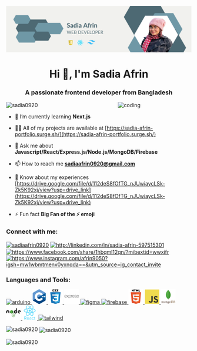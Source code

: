 ![logo](https://github.com/Sadia0920/Sadia0920/blob/main/Github%20Web%20Developer%20%20Banner.png)
<h1 align="center">Hi 👋, I'm Sadia Afrin</h1>
<h3 align="center">A passionate frontend developer from Bangladesh</h3>
<img align="right" alt="coding" width="200" src="https://media.tenor.com/IF2JdxzmyN4AAAAj/coding-girl.gif"/>

<p align="left"> <img src="https://komarev.com/ghpvc/?username=sadia0920&label=Profile%20views&color=0e75b6&style=flat" alt="sadia0920" /> </p>

- 🌱 I’m currently learning **Next.js**

- 👨‍💻 All of my projects are available at [https://sadia-afrin-portfolio.surge.sh/](https://sadia-afrin-portfolio.surge.sh/)

- 💬 Ask me about **Javascript/React/Express.js/Node.js/MongoDB/Firebase**

- 📫 How to reach me **sadiaafrin0920@gmail.com**

- 📄 Know about my experiences [https://drive.google.com/file/d/112deS8fOfTG_nJUwiaycLSk-Zk5K92xj/view?usp=drive_link](https://drive.google.com/file/d/112deS8fOfTG_nJUwiaycLSk-Zk5K92xj/view?usp=drive_link)

- ⚡ Fun fact **Big Fan of the ⚡ emoji**

<h3 align="left">Connect with me:</h3>
<p align="left">
<a href="https://twitter.com/sadiaafrin0920" target="blank"><img align="center" src="https://raw.githubusercontent.com/rahuldkjain/github-profile-readme-generator/master/src/images/icons/Social/twitter.svg" alt="sadiaafrin0920" height="30" width="40" /></a>
<a href="https://linkedin.com/in/http://linkedin.com/in/sadia-afrin-597515301" target="blank"><img align="center" src="https://raw.githubusercontent.com/rahuldkjain/github-profile-readme-generator/master/src/images/icons/Social/linked-in-alt.svg" alt="http://linkedin.com/in/sadia-afrin-597515301" height="30" width="40" /></a>
<a href="https://fb.com/https://www.facebook.com/share/1hbqml12qn/?mibextid=wwxifr" target="blank"><img align="center" src="https://raw.githubusercontent.com/rahuldkjain/github-profile-readme-generator/master/src/images/icons/Social/facebook.svg" alt="https://www.facebook.com/share/1hbqml12qn/?mibextid=wwxifr" height="30" width="40" /></a>
<a href="https://instagram.com/https://www.instagram.com/afrin9050?igsh=mw1wbmtmenv0yxnqda==&utm_source=ig_contact_invite" target="blank"><img align="center" src="https://raw.githubusercontent.com/rahuldkjain/github-profile-readme-generator/master/src/images/icons/Social/instagram.svg" alt="https://www.instagram.com/afrin9050?igsh=mw1wbmtmenv0yxnqda==&utm_source=ig_contact_invite" height="30" width="40" /></a>
</p>

<h3 align="left">Languages and Tools:</h3>
<p align="left"> <a href="https://www.arduino.cc/" target="_blank" rel="noreferrer"> <img src="https://cdn.worldvectorlogo.com/logos/arduino-1.svg" alt="arduino" width="40" height="40"/> </a> <a href="https://www.w3schools.com/cpp/" target="_blank" rel="noreferrer"> <img src="https://raw.githubusercontent.com/devicons/devicon/master/icons/cplusplus/cplusplus-original.svg" alt="cplusplus" width="40" height="40"/> </a> <a href="https://www.w3schools.com/css/" target="_blank" rel="noreferrer"> <img src="https://raw.githubusercontent.com/devicons/devicon/master/icons/css3/css3-original-wordmark.svg" alt="css3" width="40" height="40"/> </a> <a href="https://expressjs.com" target="_blank" rel="noreferrer"> <img src="https://raw.githubusercontent.com/devicons/devicon/master/icons/express/express-original-wordmark.svg" alt="express" width="40" height="40"/> </a> <a href="https://www.figma.com/" target="_blank" rel="noreferrer"> <img src="https://www.vectorlogo.zone/logos/figma/figma-icon.svg" alt="figma" width="40" height="40"/> </a> <a href="https://firebase.google.com/" target="_blank" rel="noreferrer"> <img src="https://www.vectorlogo.zone/logos/firebase/firebase-icon.svg" alt="firebase" width="40" height="40"/> </a> <a href="https://www.w3.org/html/" target="_blank" rel="noreferrer"> <img src="https://raw.githubusercontent.com/devicons/devicon/master/icons/html5/html5-original-wordmark.svg" alt="html5" width="40" height="40"/> </a> <a href="https://developer.mozilla.org/en-US/docs/Web/JavaScript" target="_blank" rel="noreferrer"> <img src="https://raw.githubusercontent.com/devicons/devicon/master/icons/javascript/javascript-original.svg" alt="javascript" width="40" height="40"/> </a> <a href="https://www.mongodb.com/" target="_blank" rel="noreferrer"> <img src="https://raw.githubusercontent.com/devicons/devicon/master/icons/mongodb/mongodb-original-wordmark.svg" alt="mongodb" width="40" height="40"/> </a> <a href="https://nodejs.org" target="_blank" rel="noreferrer"> <img src="https://raw.githubusercontent.com/devicons/devicon/master/icons/nodejs/nodejs-original-wordmark.svg" alt="nodejs" width="40" height="40"/> </a> <a href="https://reactjs.org/" target="_blank" rel="noreferrer"> <img src="https://raw.githubusercontent.com/devicons/devicon/master/icons/react/react-original-wordmark.svg" alt="react" width="40" height="40"/> </a> <a href="https://tailwindcss.com/" target="_blank" rel="noreferrer"> <img src="https://www.vectorlogo.zone/logos/tailwindcss/tailwindcss-icon.svg" alt="tailwind" width="40" height="40"/> </a> </p>

<p><img align="left" src="https://github-readme-stats.vercel.app/api/top-langs?username=sadia0920&show_icons=true&locale=en&layout=compact" alt="sadia0920" /></p>

<p>&nbsp;<img align="center" src="https://github-readme-stats.vercel.app/api?username=sadia0920&show_icons=true&locale=en" alt="sadia0920" /></p>

<p><img align="center" src="https://github-readme-streak-stats.herokuapp.com/?user=sadia0920&" alt="sadia0920" /></p>
